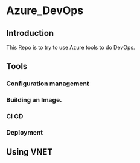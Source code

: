 # Azure_DevOps

## Introduction

This Repo is to try to use Azure tools to do DevOps.

## Tools
### Configuration management
### Building an Image.
### CI CD
### Deployment

## Using VNET